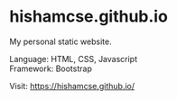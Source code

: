 # hishamcse.github.io
 
My personal static website.<br />

Language: HTML, CSS, Javascript <br />
Framework: Bootstrap <br />

Visit: https://hishamcse.github.io/


